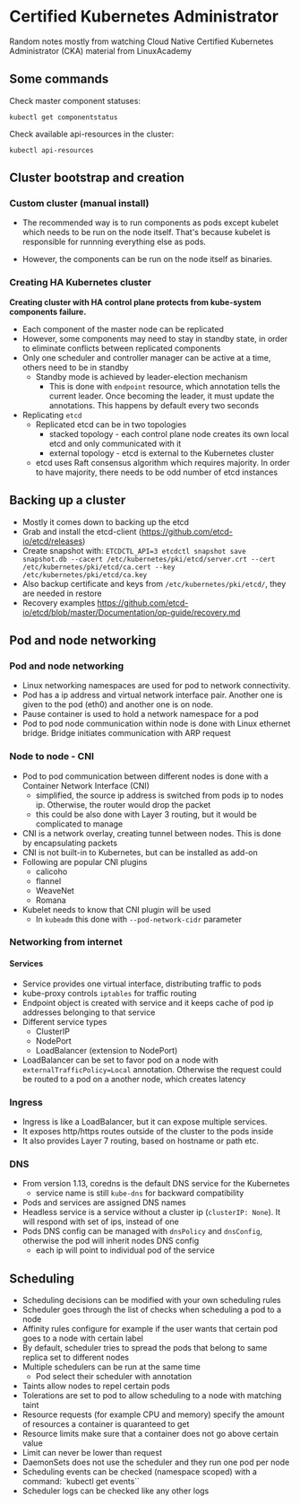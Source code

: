 # Certified Kubernetes Administrator

Random notes mostly from watching Cloud Native Certified Kubernetes Administrator (CKA) material from LinuxAcademy

## Some commands

Check master component statuses:

`kubectl get componentstatus`

Check available api-resources in the cluster:

`kubectl api-resources`

## Cluster bootstrap and creation

### Custom cluster (manual install)

* The recommended way is to run components as pods except kubelet which needs to be run on the node itself. That's because kubelet is responsible for runnning everything else as pods.

* However, the components can be run on the node itself as binaries.

### Creating HA Kubernetes cluster

**Creating cluster with HA control plane protects from kube-system components failure.**

* Each component of the master node can be replicated
* However, some components may need to stay in standby state, in order to eliminate conflicts between replicated components
* Only one scheduler and controller manager can be active at a time, others need to be in standby
  * Standby mode is achieved by leader-election mechanism
    * This is done with `endpoint` resource, which annotation tells the current leader. Once becoming the leader, it must update the annotations. This happens by default every two seconds
* Replicating `etcd`
  * Replicated etcd can be in two topologies
    * stacked topology - each control plane node creates its own local etcd and only communicated with it
    * external topology - etcd is external to the Kubernetes cluster
  * etcd uses Raft consensus algorithm which requires majority. In order to have majority, there needs to be odd number of etcd instances
  
## Backing up a cluster

* Mostly it comes down to backing up the etcd
* Grab and install the etcd-client (https://github.com/etcd-io/etcd/releases)
* Create snapshot with: `ETCDCTL_API=3 etcdctl snapshot save snapshot.db --cacert /etc/kubernetes/pki/etcd/server.crt --cert /etc/kubernetes/pki/etcd/ca.cert --key /etc/kubernetes/pki/etcd/ca.key`
* Also backup certificate and keys from `/etc/kubernetes/pki/etcd/`, they are needed in restore
* Recovery examples https://github.com/etcd-io/etcd/blob/master/Documentation/op-guide/recovery.md

## Pod and node networking

### Pod and node networking

* Linux networking namespaces are used for pod to network connectivity.
* Pod has a ip address and virtual network interface pair. Another one is given to the pod (eth0) and another one is on node.
* Pause container is used to hold a network namespace for a pod
* Pod to pod node communication within node is done with Linux ethernet bridge. Bridge initiates communication with ARP request

### Node to node - CNI
* Pod to pod communication between different nodes is done with a Container Network Interface (CNI)
  * simplified, the source ip address is switched from pods ip to nodes ip. Otherwise, the router would drop the packet
  * this could be also done with Layer 3 routing, but it would be complicated to manage
* CNI is a network overlay, creating tunnel between nodes. This is done by encapsulating packets
* CNI is not built-in to Kubernetes, but can be installed as add-on
* Following are popular CNI plugins
  * calicoho
  * flannel
  * WeaveNet
  * Romana
* Kubelet needs to know that CNI plugin will be used
  * In `kubeadm` this done with `--pod-network-cidr` parameter
  
 ### Networking from internet
  
 #### Services
* Service provides one virtual interface, distributing traffic to pods
* kube-proxy controls `iptables` for traffic routing
* Endpoint object is created with service and it keeps cache of pod ip addresses belonging to that service
* Different service types
  * ClusterIP
  * NodePort
  * LoadBalancer (extension to NodePort)
* LoadBalancer can be set to favor pod on a node with `externalTrafficPolicy=Local` annotation. Otherwise the request could be routed to a pod on a another node, which creates latency

### Ingress
* Ingress is like a LoadBalancer, but it can expose multiple services.
* It exposes http/https routes outside of the cluster to the pods inside
* It also provides Layer 7 routing, based on hostname or path etc.

### DNS
* From version 1.13, coredns is the default DNS service for the Kubernetes
  * service name is still `kube-dns` for backward compatibility
* Pods and services are assigned DNS names
* Headless service is a service without a cluster ip (`clusterIP: None`). It will respond with set of ips, instead of one
* Pods DNS config can be managed with `dnsPolicy` and `dnsConfig`, otherwise the pod will inherit nodes DNS config
  * each ip will point to individual pod of the service

## Scheduling

* Scheduling decisions can be modified with your own scheduling rules
* Scheduler goes through the list of checks when scheduling a pod to a node
* Affinity rules configure for example if the user wants that certain pod goes to a node with certain label
* By default, scheduler tries to spread the pods that belong to same replica set to different nodes
* Multiple schedulers can be run at the same time
  * Pod select their scheduler with annotation
* Taints allow nodes to repel certain pods
* Tolerations are set to pod to allow scheduling to a node with matching taint
* Resource requests (for example CPU and memory) specify the amount of resources a container is quaranteed to get
* Resource limits make sure that a container does not go above certain value
* Limit can never be lower than request
* DaemonSets does not use the scheduler and they run one pod per node
* Scheduling events can be checked (namespace scoped) with a command: `kubectl get events``
* Scheduler logs can be checked like any other logs
